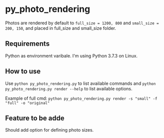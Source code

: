# py_photo_rendering
Photos are rendered by default to `full_size = 1200, 800` and `small_size = 200, 150`, and placed in full_size and small_size folder.

## Requirements
Python as environment varibale. I'm using Python 3.7.3 on Linux.

## How to use
Use `python py_photo_rendering.py` to list available commands and `python py_photo_rendering.py render --help` to list available options.

Example of full cmd: `python py_photo_rendering.py render -s "small" -f "full" -o "original"`

## Feature to be adde
Should add option for defining photo sizes.
